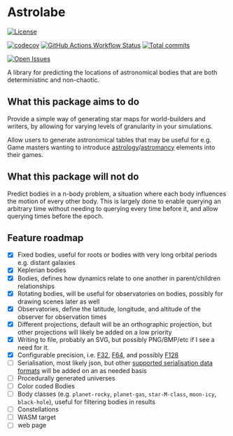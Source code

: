 # Astrolabe

[![License](https://img.shields.io/github/license/2sugarcubes/astrolabe)](https://github.com/2sugarcubes/astrolabe/LICENSE.txt)

[![codecov](https://codecov.io/gh/2sugarcubes/astrolabe/branch/dev/graph/badge.svg?token=E27GPTMWQY)](https://codecov.io/github/2sugarcubes/astrolabe)
[![GitHub Actions Workflow Status](https://img.shields.io/github/actions/workflow/status/2sugarcubes/astrolabe/tests)](https://github.com/2sugarcubes/astrolabe/actions)
[![Total commits](https://img.shields.io/github/commit-activity/t/2sugarcubes/astrolabe)]()

[![Open Issues](https://img.shields.io/github/issues/2sugarcubes/astrolabe)](https://github.com/2sugarcubes/astrolabe/issues)

A library for predicting the locations of astronomical bodies that are both deterministinc and non-chaotic.

## What this package aims to do

Provide a simple way of generating star maps for world-builders and writers, by allowing for varying levels of granularity in your simulations.

Allow users to generate astronomical tables that may be useful for e.g. Game masters wanting to introduce [astrology](https://en.wikipedia.org/wiki/Astrology)/[astromancy](https://en.wikipedia.org/wiki/Astromancy) elements into their games.

## What this package will not do

Predict bodies in a n-body problem, a situation where each body influences the motion of every other body. This is largely done to enable querying an arbitrary time without needing to querying every time before it, and allow querying times before the epoch.

## Feature roadmap

- [x] Fixed bodies, useful for roots or bodies with very long orbital periods e.g. distant galaxies
- [x] Keplerian bodies
- [x] Bodies, defines how dynamics relate to one another in parent/children relationships
- [x] Rotating bodies, will be useful for observatories on bodies, possibly for drawing scenes later as well
- [x] Observatories, define the latitude, longitude, and altitude of the observer for observation times
- [x] Different projections, default will be an orthographic projection, but other projections will likely be added on a low priority
- [x] Writing to file, probably an SVG, but possibly PNG/BMP/etc if I see a need for it.
- [x] Configurable precision, i.e. [F32](https://en.wikipedia.org/wiki/Single-precision_floating-point_format), [F64](https://en.wikipedia.org/wiki/Double-precision_floating-point_format), and possibly [F128](https://en.wikipedia.org/wiki/Quadruple-precision_floating-point_format)
- [ ] Serialisation, most likely json, but other [supported serialisation data formats](https://serde.rs/#data-formats) will be added on an as needed basis
- [ ] Procedurally generated universes
- [ ] Color coded Bodies
- [ ] Body classes (e.g. `planet-rocky`, `planet-gas`, `star-M-class`, `moon-icy`, `black-hole`), useful for filtering bodies in results
- [ ] Constellations
- [ ] WASM target
- [ ] web page
